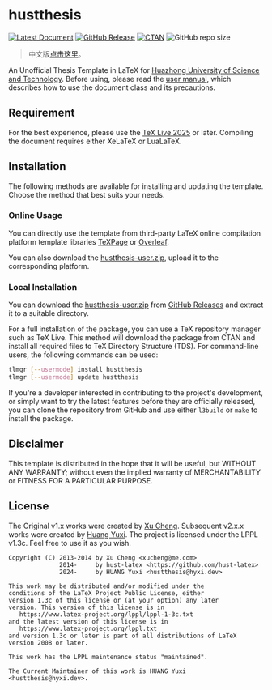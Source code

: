 hustthesis
==========

[![Latest Document](https://img.shields.io/github/v/release/hust-latex/hustthesis?label=Docs)](https://github.com/hust-latex/hustthesis/releases/latest/download/hustthesis.pdf)
[![GitHub Release](https://img.shields.io/github/v/release/hust-latex/hustthesis?label=Release)](https://github.com/hust-latex/hustthesis/releases/latest)
[![CTAN](https://img.shields.io/ctan/v/hustthesis?label=CTAN)](https://www.ctan.org/pkg/hustthesis)
![GitHub repo size](https://img.shields.io/github/repo-size/hust-latex/hustthesis)

>   中文版[点击这里](https://github.com/hust-latex/hustthesis/blob/master/README.zh-cn.md)。

An Unofficial Thesis Template in LaTeX for [Huazhong University of Science and Technology](http://www.hust.edu.cn).
Before using, please read the [user manual](https://github.com/hust-latex/hustthesis/releases/latest/download/hustthesis.pdf), which describes how to use the document class and its precautions.

## Requirement

For the best experience, please use the [TeX Live 2025](https://www.tug.org/texlive/) or later.
Compiling the document requires either XeLaTeX or LuaLaTeX.

## Installation

The following methods are available for installing and updating the template.
Choose the method that best suits your needs.

### Online Usage
You can directly use the template from third-party LaTeX online compilation platform template libraries [TeXPage](https://www.texpage.com/template/4d9fefbf-2d5d-4d89-802d-124530cab9cf) or [Overleaf](https://www.overleaf.com/latex/templates/hustthesis-hua-zhong-ke-ji-da-xue-yan-jiu-sheng-xue-wei-lun-wen-mo-ban/shkvgmnkhcxc).

You can also download the [hustthesis-user.zip](https://github.com/hust-latex/hustthesis/releases/latest/download/hustthesis-user.zip), upload it to the corresponding platform.

### Local Installation

You can download the [hustthesis-user.zip](https://github.com/hust-latex/hustthesis/releases/latest/download/hustthesis-user.zip) from [GitHub Releases](https://github.com/hust-latex/hustthesis/releases/latest) and extract it to a suitable directory.

For a full installation of the package, you can use a TeX repository manager such as TeX Live.
This method will download the package from CTAN and install all required files to TeX Directory Structure (TDS).
For command-line users, the following commands can be used:

```bash
tlmgr [--usermode] install hustthesis
tlmgr [--usermode] update hustthesis
```

If you're a developer interested in contributing to the project's development, or simply want to try the latest features before they are officially released, you can clone the repository from GitHub and use either `l3build` or `make` to install the package.


## Disclaimer

This template is distributed in the hope that it will be useful, but WITHOUT ANY WARRANTY; without even the implied warranty of MERCHANTABILITY or FITNESS FOR A PARTICULAR PURPOSE.

## License
The Original v1.x works were created by [Xu Cheng](https://github.com/xu-cheng).
Subsequent v2.x.x works were created by [Huang Yuxi](https://github.com/huangyxi).
The project is licensed under the LPPL v1.3c. Feel free to use it as you wish.
```
Copyright (C) 2013-2014 by Xu Cheng <xucheng@me.com>
              2014-     by hust-latex <https://github.com/hust-latex>
              2024-     by HUANG Yuxi <hustthesis@hyxi.dev>

This work may be distributed and/or modified under the
conditions of the LaTeX Project Public License, either
version 1.3c of this license or (at your option) any later
version. This version of this license is in
   https://www.latex-project.org/lppl/lppl-1-3c.txt
and the latest version of this license is in
   https://www.latex-project.org/lppl.txt
and version 1.3c or later is part of all distributions of LaTeX
version 2008 or later.

This work has the LPPL maintenance status "maintained".

The Current Maintainer of this work is HUANG Yuxi <hustthesis@hyxi.dev>.
```

